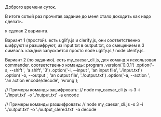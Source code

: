 Доброго времени суток.

В итоге сотый раз прочитав задание до меня стало доходить как надо сделать.

я сделал 2 варианта.

Вариант 1 (простой).
есть uglify.js и clerify.js, они соответственно шифруют и разшифруют, из input.txt в output.txt, со смещением в 3 символа. каждый запускается просто node uglify.js / node clerify.js.

Вариант 2 (по заданию).
есть my_caesar_cli.js,
для команд я искользовал commander.
соответственно команды:
program
  .version('0.0.1')
  .option('-s, --shift <number>', 'a shift', '3')
  .option('-i, --input <pathIn>', 'an input file', './input.txt')
  .option('-o, --output <pathOut>', 'an output file', './output.txt')
  .option('-a, --action <action>', 'an action encode/decode', 'wrong');

// Примеры команды зашифровать:
// node my_caesar_cli.js -s 3 -i './input.txt' -o './output.txt' -a encode

// Примеры команды разшифровать:
// node my_caesar_cli.js -s 3 -i './output.txt' -o './output_clered.txt' -a decode
